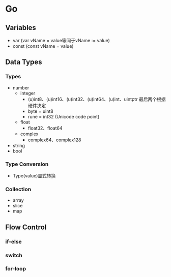 # Go

## Variables
- var (var vName = value等同于vName := value)
- const (const vName = value)

## Data Types
### Types
- number
    - integer
        - (u)int8、(u)int16、(u)int32、(u)int64、(u)int、uintptr 最后两个根据硬件决定
        - byte = uint8
        - rune = int32 (Unicode code point)
    - float
        - float32、float64
    - complex
        - complex64、complex128
- string
- bool

### Type Conversion
- Type(value)显式转换

### Collection
- array
- slice
- map

## Flow Control
### if-else

### switch

### for-loop

